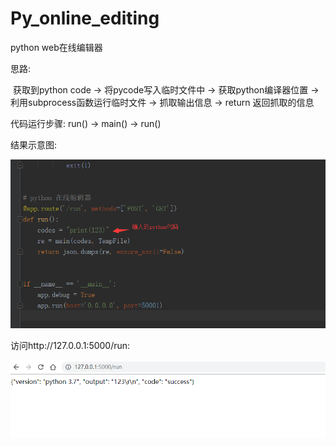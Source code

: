 # Py_online_editing
python web在线编辑器

思路:

​		获取到python code -> 将pycode写入临时文件中 -> 获取python编译器位置 -> 利用subprocess函数运行临时文件 -> 抓取输出信息 -> return 返回抓取的信息

代码运行步骤:
		run() -> main() -> run()

结果示意图:

![1](https://github.com/BigGoby/Py_online_editing/blob/master/static/1.png)



访问http://127.0.0.1:5000/run:

![2](https://github.com/BigGoby/Py_online_editing/blob/master/static/2.png)
